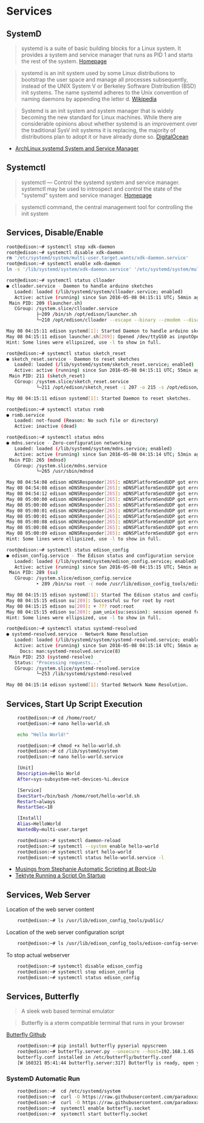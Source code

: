 Services
==

## SystemD

> systemd is a suite of basic building blocks for a Linux system. It provides a system and service manager that runs as PID 1 and starts the rest of the system. [Homepage](https://freedesktop.org/wiki/Software/systemd/)

> systemd is an init system used by some Linux distributions to bootstrap the user space and manage all processes subsequently, instead of the UNIX System V or Berkeley Software Distribution (BSD) init systems. The name systemd adheres to the Unix convention of naming daemons by appending the letter d. [Wikipedia](https://en.wikipedia.org/wiki/Systemd)

> Systemd is an init system and system manager that is widely becoming the new standard for Linux machines. While there are considerable opinions about whether systemd is an improvement over the traditional SysV init systems it is replacing, the majority of distributions plan to adopt it or have already done so. [DigitalOcean](https://www.digitalocean.com/community/tutorials/how-to-use-systemctl-to-manage-systemd-services-and-units)

- [ArchLinux systemd System and Service Manager](https://wiki.archlinux.org/index.php/systemd)

## Systemctl

> systemctl — Control the systemd system and service manager. systemctl may be used to introspect and control the state of the "systemd" system and service manager. [Homepage](https://www.freedesktop.org/software/systemd/man/systemctl.html)

> systemctl command, the central management tool for controlling the init system


## Services, Disable/Enable

```sh
root@edison:~# systemctl stop xdk-daemon
root@edison:~# systemctl disable xdk-daemon
rm '/etc/systemd/system/multi-user.target.wants/xdk-daemon.service'
root@edison:~# systemctl enable xdk-daemon
ln -s '/lib/systemd/system/xdk-daemon.service' '/etc/systemd/system/multi-user.target.wants/xdk-daemon.service'
```

```sh
root@edison:~# systemctl status clloader     
● clloader.service - Daemon to handle arduino sketches
   Loaded: loaded (/lib/systemd/system/clloader.service; enabled)
   Active: active (running) since Sun 2016-05-08 04:15:11 UTC; 54min ago
 Main PID: 209 (launcher.sh)
   CGroup: /system.slice/clloader.service
           ├─209 /bin/sh /opt/edison/launcher.sh
           └─210 /opt/edison/clloader --escape --binary --zmodem --disable-ti...

May 08 04:15:11 edison systemd[1]: Started Daemon to handle arduino sketches.
May 08 04:15:11 edison launcher.sh[209]: Opened /dev/ttyGS0 as inputOpened /...s
Hint: Some lines were ellipsized, use -l to show in full.
```

```sh
root@edison:~# systemctl status sketch_reset
● sketch_reset.service - Daemon to reset sketches
   Loaded: loaded (/lib/systemd/system/sketch_reset.service; enabled)
   Active: active (running) since Sun 2016-05-08 04:15:11 UTC; 55min ago
 Main PID: 211 (sketch_reset)
   CGroup: /system.slice/sketch_reset.service
           └─211 /opt/edison/sketch_reset -i 207 -o 215 -s /opt/edison/sketch...

May 08 04:15:11 edison systemd[1]: Started Daemon to reset sketches.
```

```sh
root@edison:~# systemctl status rsmb
● rsmb.service
   Loaded: not-found (Reason: No such file or directory)
   Active: inactive (dead)
```

```sh
root@edison:~# systemctl status mdns
● mdns.service - Zero-configuration networking
   Loaded: loaded (/lib/systemd/system/mdns.service; enabled)
   Active: active (running) since Sun 2016-05-08 04:15:14 UTC; 53min ago
 Main PID: 265 (mdnsd)
   CGroup: /system.slice/mdns.service
           └─265 /usr/sbin/mdnsd

May 08 04:54:08 edison mDNSResponder[265]: mDNSPlatformSendUDP got error 99 ...3
May 08 04:54:08 edison mDNSResponder[265]: mDNSPlatformSendUDP got error 99 ...3
May 08 04:54:12 edison mDNSResponder[265]: mDNSPlatformSendUDP got error 101...3
May 08 05:00:00 edison mDNSResponder[265]: mDNSPlatformSendUDP got error 99 ...3
May 08 05:00:00 edison mDNSResponder[265]: mDNSPlatformSendUDP got error 99 ...3
May 08 05:00:01 edison mDNSResponder[265]: mDNSPlatformSendUDP got error 99 ...3
May 08 05:00:01 edison mDNSResponder[265]: mDNSPlatformSendUDP got error 99 ...3
May 08 05:00:08 edison mDNSResponder[265]: mDNSPlatformSendUDP got error 99 ...3
May 08 05:00:08 edison mDNSResponder[265]: mDNSPlatformSendUDP got error 99 ...3
May 08 05:00:09 edison mDNSResponder[265]: mDNSPlatformSendUDP got error 99 ...3
Hint: Some lines were ellipsized, use -l to show in full.
```

```sh
root@edison:~# systemctl status edison_config
● edison_config.service - The Edison status and configuration service
   Loaded: loaded (/lib/systemd/system/edison_config.service; enabled)
   Active: active (running) since Sun 2016-05-08 04:15:15 UTC; 54min ago
 Main PID: 289 (su)
   CGroup: /system.slice/edison_config.service
           ‣ 289 /bin/su root -c node /usr/lib/edison_config_tools/edison-con...

May 08 04:15:15 edison systemd[1]: Started The Edison status and configurat...e.
May 08 04:15:15 edison su[289]: Successful su for root by root
May 08 04:15:15 edison su[289]: + ??? root:root
May 08 04:15:15 edison su[289]: pam_unix(su:session): session opened for us...0)
Hint: Some lines were ellipsized, use -l to show in full.
```

```sh
root@edison:~# systemctl status systemd-resolved
● systemd-resolved.service - Network Name Resolution
   Loaded: loaded (/lib/systemd/system/systemd-resolved.service; enabled)
   Active: active (running) since Sun 2016-05-08 04:15:14 UTC; 56min ago
     Docs: man:systemd-resolved.service(8)
 Main PID: 253 (systemd-resolve)
   Status: "Processing requests..."
   CGroup: /system.slice/systemd-resolved.service
           └─253 /lib/systemd/systemd-resolved

May 08 04:15:14 edison systemd[1]: Started Network Name Resolution.
```

## Services, Start Up Script Execution

```sh
    root@edison:~# cd /home/root/
    root@edison:~# nano hello-world.sh
```

```sh
    echo "Hello World!"
```

```sh
    root@edison:~# chmod +x hello-world.sh
    root@edison:~# cd /lib/systemd/system
    root@edison:~# nano hello-world.service
```

```sh
    [Unit]
    Description=Hello World
    After=sys-subsystem-net-devices-%i.device

    [Service]
    ExecStart=/bin/bash /home/root/hello-world.sh
    Restart=always
    RestartSec=10 

    [Install]
    Alias=HelloWorld
    WantedBy=multi-user.target
```

```sh
    root@edison:~# systemctl daemon-reload
    root@edison:~# systemctl --system enable hello-world
    root@edison:~# systemctl start hello-world
    root@edison:~# systemctl status hello-world.service -l
```

- [Musings from Stephanie Automatic Scripting at Boot-Up](http://stephaniemoyerman.com/?p=41)
- [Tektyte Running a Script On Startup](http://www.tektyte.com/docs/docpages/edison-reference/runonstartup.html)

## Services, Web Server

Location of the web server content

```sh
    root@edison:~# ls /usr/lib/edison_config_tools/public/
```

Location of the web server configuration script 

```sh
    root@edison:~# ls /usr/lib/edison_config_tools/edison-config-server.js
```

To stop actual webserver

```sh
    root@edison:~# systemctl disable edison_config
    root@edison:~# systemctl stop edison_config
    root@edison:~# systemctl status edison_config
```

## Services, Butterfly

> A sleek web based terminal emulator

> Butterfly is a xterm compatible terminal that runs in your browser

[Butterfly Github](https://github.com/paradoxxxzero/butterfly)

```sh
    root@edison:~# pip install butterfly pyserial npyscreen
    root@edison:~# butterfly.server.py --unsecure --host=192.168.1.65 --port=8885
    butterfly.conf installed in /etc/butterfly/butterfly.conf
    [W 160321 05:41:44 butterfly.server:317] Butterfly is ready, open your browser to: http://192.168.1.65:8885/
```

### SystemD Automatic Run

```sh
    root@edison:~#  cd /etc/systemd/system
    root@edison:~#  curl -O https://raw.githubusercontent.com/paradoxxxzero/butterfly/master/butterfly.service
    root@edison:~#  curl -O https://raw.githubusercontent.com/paradoxxxzero/butterfly/master/butterfly.socket
    root@edison:~#  systemctl enable butterfly.socket
    root@edison:~#  systemctl start butterfly.socket
```
